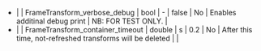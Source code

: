 * |  | FrameTransform_verbose_debug        | bool     | -   |  false     | No   | Enables additinal debug print | NB: FOR TEST ONLY. |
* |  | FrameTransform_container_timeout    | double   | s   |  0.2       | No   | After this time, not-refreshed transforms will be deleted |   |
